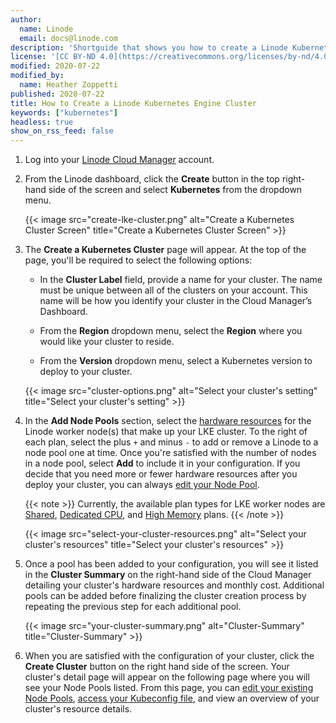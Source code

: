```yaml
---
author:
  name: Linode
  email: docs@linode.com
description: 'Shortguide that shows you how to create a Linode Kubernetes Engine cluster.'
license: '[CC BY-ND 4.0](https://creativecommons.org/licenses/by-nd/4.0)'
modified: 2020-07-22
modified_by:
  name: Heather Zoppetti
published: 2020-07-22
title: How to Create a Linode Kubernetes Engine Cluster
keywords: ["kubernetes"]
headless: true
show_on_rss_feed: false
---
```


1.  Log into your [Linode Cloud Manager](https://cloud.linode.com/) account.

1.  From the Linode dashboard, click the **Create** button in the top right-hand side of the screen and select **Kubernetes** from the dropdown menu.

    {{< image src="create-lke-cluster.png" alt="Create a Kubernetes Cluster Screen" title="Create a Kubernetes Cluster Screen" >}}

1. The **Create a Kubernetes Cluster** page will appear. At the top of the page, you'll be required to select the following options:

    - In the **Cluster Label** field, provide a name for your cluster. The name must be unique between all of the clusters on your account. This name will be how you identify your cluster in the Cloud Manager’s Dashboard.

    - From the **Region** dropdown menu, select the **Region** where you would like your cluster to reside.

    - From the **Version** dropdown menu, select a Kubernetes version to deploy to your cluster.

    {{< image src="cluster-options.png" alt="Select your cluster's setting" title="Select your cluster's setting" >}}


1. In the **Add Node Pools** section, select the [hardware resources](/docs/platform/how-to-choose-a-linode-plan/#hardware-resource-definitions) for the Linode worker node(s) that make up your LKE cluster. To the right of each plan, select the plus `+` and minus `-` to add or remove a Linode to a node pool one at time. Once you're satisfied with the number of nodes in a node pool, select **Add** to include it in your configuration. If you decide that you need more or fewer hardware resources after you deploy your cluster, you can always [edit your Node Pool](#edit-or-remove-existing-node-pools).

    {{< note >}}
Currently, the available plan types for LKE worker nodes are [Shared](/docs/platform/how-to-choose-a-linode-plan/#1-shared), [Dedicated CPU](/docs/platform/how-to-choose-a-linode-plan/#4-dedicated-cpu), and [High Memory](/docs/platform/how-to-choose-a-linode-plan/#3-high-memory) plans.
    {{< /note >}}

    {{< image src="select-your-cluster-resources.png" alt="Select your cluster's resources" title="Select your cluster's resources" >}}

1. Once a pool has been added to your configuration, you will see it listed in the **Cluster Summary** on the right-hand side of the Cloud Manager detailing your cluster's hardware resources and monthly cost. Additional pools can be added before finalizing the cluster creation process by repeating the previous step for each additional pool.

    {{< image src="your-cluster-summary.png" alt="Cluster-Summary" title="Cluster-Summary" >}}

1. When you are satisfied with the configuration of your cluster, click the **Create Cluster** button on the right hand side of the screen. Your cluster's detail page will appear on the following page where you will see your Node Pools listed. From this page, you can [edit your existing Node Pools](#edit-or-remove-existing-node-pools), [access your Kubeconfig file](#access-and-download-your-kubeconfig), and view an overview of your cluster's resource details.
